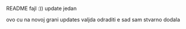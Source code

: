 README fajl :))
update jedan

ovo cu na novoj grani updates valjda odraditi
e sad sam stvarno dodala